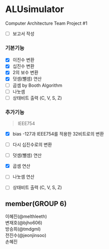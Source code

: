 # ALUsimulator
Computer Architecture Team Project #1

- [ ] 보고서 작성

### 기본기능
- [X] 이진수 변환
- [X] 십진수 변환
- [X] 2의 보수 변환
- [X] 덧셈(뺄셈) 연산
- [ ] 곱셈 by Booth Algorithm
- [ ] 나눗셈
- [ ] 상태비트 출력 (C, V, S, Z)

### 추가기능
> IEEE754

- [X] bias -127과 IEEE754를 적용한 32비트로의 변환
- [ ] 다시 십진수로의 변환
- [ ] 덧셈(뺄셈) 연산
- [X] 곱셈 연산
- [ ] 나눗셈 연산
- [ ] 상태비트 출력 (C, V, S, Z)


## member(GROUP 6)
이혜진(@melthleeth) <br>
변재호(@bjho606) <br>
방승희(@tmdgml) <br>
전진수(@jeonjinsoo) <br>
손혜진 <br>
